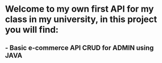 # Welcome to my own first API for my class in my university, in this project you will find:
## - Basic e-commerce API CRUD for ADMIN using JAVA

